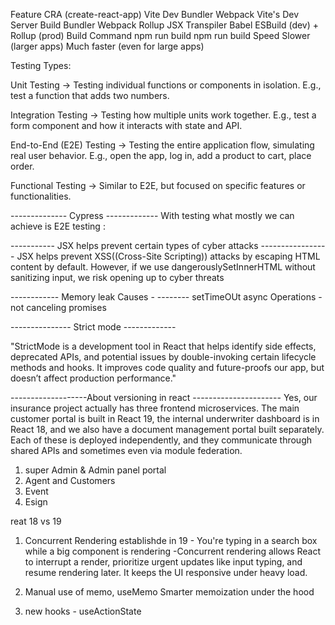 Feature	             CRA (create-react-app)	            Vite
Dev Bundler         	Webpack	                    Vite's Dev Server
Build Bundler	        Webpack                 	Rollup
JSX Transpiler	        Babel	                    ESBuild (dev) + Rollup (prod)
Build Command	        npm run build	            npm run build
Speed	                Slower (larger apps)	    Much faster (even for large apps)



Testing Types:

Unit Testing
→ Testing individual functions or components in isolation.
E.g., test a function that adds two numbers.

Integration Testing
→ Testing how multiple units work together.
E.g., test a form component and how it interacts with state and API.

End-to-End (E2E) Testing
→ Testing the entire application flow, simulating real user behavior.
E.g., open the app, log in, add a product to cart, place order.

Functional Testing
→ Similar to E2E, but focused on specific features or functionalities.


-------------- Cypress -------------
With testing what mostly we can achieve is E2E testing :

----------- JSX helps prevent certain types of cyber attacks -----------------
JSX helps prevent XSS((Cross-Site Scripting)) attacks by escaping HTML content by default. However, if we use dangerouslySetInnerHTML without sanitizing input, we risk opening up to cyber threats


------------ Memory leak Causes - --------
setTimeOUt
async Operations -not canceling promises  

--------------- Strict mode -------------

"StrictMode is a development tool in React that helps identify side effects, deprecated APIs, and potential issues by double-invoking certain lifecycle methods and hooks. It improves code quality and future-proofs our app, but doesn’t affect production performance."

-------------------About versioning in react ----------------------
Yes, our insurance project actually has three frontend microservices. The main customer portal is built in React 19, the internal underwriter dashboard is in React 18, and we also have a document management portal built separately. Each of these is deployed independently, and they communicate through shared APIs and sometimes even via module federation. 

1. super Admin & Admin panel portal
2. Agent and Customers 
3. Event 
4. Esign

reat 18 vs 19
1. Concurrent Rendering establishde in 19 - You're typing in a search box while a big component is rendering
 -Concurrent rendering allows React to interrupt a render, prioritize urgent updates like input typing, and resume rendering later. It keeps the UI responsive under heavy load.

2. Manual use of memo, useMemo	Smarter memoization under the hood
3. new hooks - useActionState